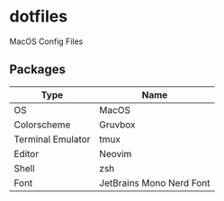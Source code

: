 # dotfiles
MacOS Config Files

## Packages

| Type                  | Name                     |
|-----------------------|--------------------------|
| OS                    | MacOS                    |
| Colorscheme           | Gruvbox                  |
| Terminal Emulator     | tmux                     |
| Editor                | Neovim                   |
| Shell                 | zsh                      |
| Font                  | JetBrains Mono Nerd Font |
